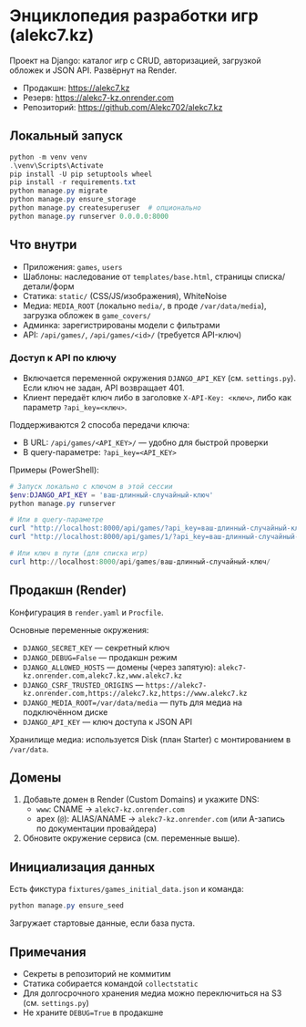 # Энциклопедия разработки игр (alekc7.kz)

Проект на Django: каталог игр с CRUD, авторизацией, загрузкой обложек и JSON API. Развёрнут на Render.

- Продакшн: https://alekc7.kz
- Резерв: https://alekc7-kz.onrender.com
- Репозиторий: https://github.com/Alekc702/alekc7.kz

## Локальный запуск

```powershell
python -m venv venv
.\venv\Scripts\Activate
pip install -U pip setuptools wheel
pip install -r requirements.txt
python manage.py migrate
python manage.py ensure_storage
python manage.py createsuperuser  # опционально
python manage.py runserver 0.0.0.0:8000
```

## Что внутри
- Приложения: `games`, `users`
- Шаблоны: наследование от `templates/base.html`, страницы списка/детали/форм
- Статика: `static/` (CSS/JS/изображения), WhiteNoise
- Медиа: `MEDIA_ROOT` (локально `media/`, в проде `/var/data/media`), загрузка обложек в `game_covers/`
- Админка: зарегистрированы модели с фильтрами
- API: `/api/games/`, `/api/games/<id>/` (требуется API-ключ)

### Доступ к API по ключу
- Включается переменной окружения `DJANGO_API_KEY` (см. `settings.py`). Если ключ не задан, API возвращает 401.
- Клиент передаёт ключ либо в заголовке `X-API-Key: <ключ>`, либо как параметр `?api_key=<ключ>`.

Поддерживаются 2 способа передачи ключа:
- В URL: `/api/games/<API_KEY>/` — удобно для быстрой проверки
- В query-параметре: `?api_key=<API_KEY>`

Примеры (PowerShell):

```powershell
# Запуск локально с ключом в этой сессии
$env:DJANGO_API_KEY = 'ваш-длинный-случайный-ключ'
python manage.py runserver

# Или в query-параметре
curl "http://localhost:8000/api/games/?api_key=ваш-длинный-случайный-ключ"
curl "http://localhost:8000/api/games/1/?api_key=ваш-длинный-случайный-ключ"

# Или ключ в пути (для списка игр)
curl http://localhost:8000/api/games/ваш-длинный-случайный-ключ/
```

## Продакшн (Render)
Конфигурация в `render.yaml` и `Procfile`.

Основные переменные окружения:
- `DJANGO_SECRET_KEY` — секретный ключ
- `DJANGO_DEBUG=False` — продакшн режим
- `DJANGO_ALLOWED_HOSTS` — домены (через запятую): `alekc7-kz.onrender.com,alekc7.kz,www.alekc7.kz`
- `DJANGO_CSRF_TRUSTED_ORIGINS` — `https://alekc7-kz.onrender.com,https://alekc7.kz,https://www.alekc7.kz`
- `DJANGO_MEDIA_ROOT=/var/data/media` — путь для медиа на подключённом диске
- `DJANGO_API_KEY` — ключ доступа к JSON API

Хранилище медиа: используется Disk (план Starter) с монтированием в `/var/data`.

## Домены
1) Добавьте домен в Render (Custom Domains) и укажите DNS:
   - `www`: CNAME → `alekc7-kz.onrender.com`
   - apex (`@`): ALIAS/ANAME → `alekc7-kz.onrender.com` (или A-запись по документации провайдера)
2) Обновите окружение сервиса (см. переменные выше).

## Инициализация данных
Есть фикстура `fixtures/games_initial_data.json` и команда:

```powershell
python manage.py ensure_seed
```

Загружает стартовые данные, если база пуста.

## Примечания
- Секреты в репозиторий не коммитим
- Статика собирается командой `collectstatic`
- Для долгосрочного хранения медиа можно переключиться на S3 (см. `settings.py`)
- Не храните `DEBUG=True` в продакшне

